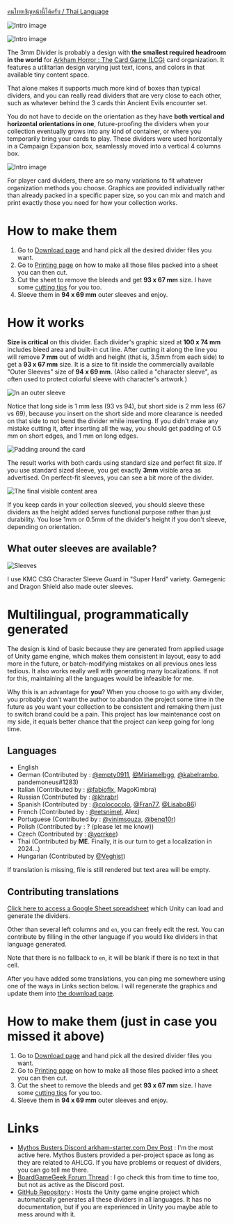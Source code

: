 [คนไทยเชิญหน้านี้ได้ครับ / Thai Language](./divider/th)

![Intro image](../../../static/image/documentation/divider/head1.webp)

![Intro image](../../../static/image/documentation/divider/head2.webp)

The 3mm Divider is probably a design with **the smallest required headroom in the world** for [Arkham Horror : The Card Game (LCG)](https://www.fantasyflightgames.com/en/products/arkham-horror-the-card-game/) card organization. It features a utilitarian design varying just text, icons, and colors in that available tiny content space.

That alone makes it supports much more kind of boxes than typical dividers, and you can really read dividers that are very close to each other, such as whatever behind the 3 cards thin Ancient Evils encounter set.

You do not have to decide on the orientation as they have **both vertical and horizontal orientations in one**, future-proofing the dividers when your collection eventually grows into any kind of container, or where you temporarily bring your cards to play. These dividers were used horizontally in a Campaign Expansion box, seamlessly moved into a vertical 4 columns box.

![Intro image](../../../static/image/documentation/divider/head3.webp)

For player card dividers, there are so many variations to fit whatever organization methods you choose. Graphics are provided individually rather than already packed in a specific paper size, so you can mix and match and print exactly those you need for how your collection works.

# How to make them

1. Go to [Download page](./divider/download) and hand pick all the desired divider files you want.
2. Go to [Printing page](./divider/print) on how to make all those files packed into a sheet you can then cut.
3. Cut the sheet to remove the bleeds and get **93 x 67 mm** size. I have some [cutting tips](./divider/cut) for you too.
4. Sleeve them in **94 x 69 mm** outer sleeves and enjoy.

# How it works

**Size is critical** on this divider. Each divider's graphic sized at **100 x 74 mm** includes bleed area and built-in cut line. After cutting it along the line you will remove **7 mm** out of width and height (that is, 3.5mm from each side) to get a **93 x 67 mm** size. It is a size to fit inside the commercially available "Outer Sleeves" size of **94 x 69 mm**. (Also called a "character sleeve", as often used to protect colorful sleeve with character's artwork.)

![In an outer sleeve](../../../static/image/documentation/divider/how1.webp)

Notice that long side is 1 mm less (93 vs 94), but short side is 2 mm less (67 vs 69), because you insert on the short side and more clearance is needed on that side to not bend the divider while inserting. If you didn't make any mistake cutting it, after inserting all the way, you should get padding of 0.5 mm on short edges, and 1 mm on long edges.

![Padding around the card](../../../static/image/documentation/divider/in-sleeve.webp)

The result works with both cards using standard size and perfect fit size. If you use standard sized sleeve, you get exactly **3mm** visible area as advertised. On perfect-fit sleeves, you can see a bit more of the divider.

![The final visible content area](../../../static/image/documentation/divider/sleeve-height.webp)

If you keep cards in your collection sleeved, you should sleeve these dividers as the height added serves functional purpose rather than just durability. You lose 1mm or 0.5mm of the divider's height if you don't sleeve, depending on orientation.

## What outer sleeves are available?

![Sleeves](../../../static/image/documentation/divider/sleeves.webp)

I use KMC CSG Character Sleeve Guard in "Super Hard" variety. Gamegenic and Dragon Shield also made outer sleeves.

# Multilingual, programmatically generated

The design is kind of basic because they are generated from applied usage of Unity game engine, which makes them consistent in layout, easy to add more in the future, or batch-modifying mistakes on all previous ones less tedious. It also works really well with generating many localizations. If not for this, maintaining all the languages would be infeasible for me.

Why this is an advantage for **you**? When you choose to go with any divider, you probably don't want the author to abandon the project some time in the future as you want your collection to be consistent and remaking them just to switch brand could be a pain. This project has low maintenance cost on my side, it equals better chance that the project can keep going for long time.

## Languages

- English
- German (Contributed by : [@empty0911](https://boardgamegeek.com/user/empty0911), [@Miriamelbgg](https://boardgamegeek.com/user/Miriamelbgg), [@kabelrambo](https://boardgamegeek.com/user/kabelrambo), pandemoneus#1283)
- Italian (Contributed by : [@fabioflx](https://boardgamegeek.com/user/fabioflx), MagoKimbra)
- Russian (Contributed by : [@khrabr](https://boardgamegeek.com/user/khrabr))
- Spanish (Contributed by : [@colococolo](https://boardgamegeek.com/user/colococolo), [@Fran77](https://boardgamegeek.com/user/Fran77), [@Lisabo86](https://boardgamegeek.com/user/Lisabo86))
- French (Contributed by : [@retsnimel](https://boardgamegeek.com/user/retsnimel), Alex)
- Portuguese (Contributed by : [@vinimsouza](https://boardgamegeek.com/user/vinimsouza), [@benq10r](https://boardgamegeek.com/user/benq10r))
- Polish (Contributed by : ? (please let me know))
- Czech (Contributed by : [@yorrkee](https://boardgamegeek.com/user/yorrkee))
- Thai (Contributed by **ME**. Finally, it is our turn to get a localization in 2024...)
- Hungarian (Contributed by [@Veghist](https://boardgamegeek.com/user/Veghist))

If translation is missing, file is still rendered but text area will be empty.

## Contributing translations

[Click here to access a Google Sheet spreadsheet](https://docs.google.com/spreadsheets/d/1jA8786alNXLDSA-LVSh4HzJ6gza1JqO1_XyImz7ncaE/edit) which Unity can load and generate the dividers.

Other than several left columns and `en`, you can freely edit the rest. You can contribute by filling in the other language if you would like dividers in that language generated.

Note that there is no fallback to `en`, it will be blank if there is no text in that cell.

After you have added some translations, you can ping me somewhere using one of the ways in Links section below. I will regenerate the graphics and update them into [the download page](./divider/download).

# How to make them (just in case you missed it above)

1. Go to [Download page](./divider/download) and hand pick all the desired divider files you want.
2. Go to [Printing page](./divider/print) on how to make all those files packed into a sheet you can then cut.
3. Cut the sheet to remove the bleeds and get **93 x 67 mm** size. I have some [cutting tips](./divider/cut) for you too.
4. Sleeve them in **94 x 69 mm** outer sleeves and enjoy.

# Links

- [Mythos Busters Discord arkham-starter.com Dev Post](https://discord.com/channels/225349059689447425/1203293837389209650) : I'm the most active here. Mythos Busters provided a per-project space as long as they are related to AHLCG. If you have problems or request of dividers, you can go tell me there.
- [BoardGameGeek Forum Thread](https://boardgamegeek.com/thread/2766339) : I go check this from time to time too, but not as active as the Discord post.
- [GitHub Repository](https://github.com/5argon/AHLCG3mmDivider) : Hosts the Unity game engine project which automatically generates all these dividers in all languages. It has no documentation, but if you are experienced in Unity you maybe able to mess around with it.
